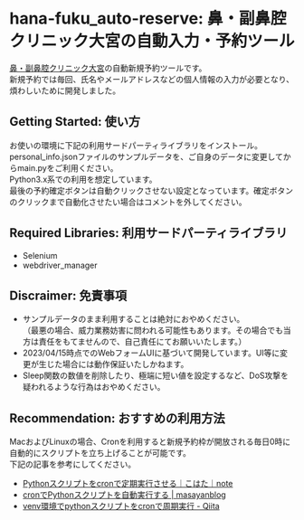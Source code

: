 # hana-fuku_auto-reserve: 鼻・副鼻腔クリニック大宮の自動入力・予約ツール
 [鼻・副鼻腔クリニック大宮](https://hana-fuku.com)の自動新規予約ツールです。  
 新規予約では毎回、氏名やメールアドレスなどの個人情報の入力が必要となり、煩わしいために開発しました。
 
## Getting Started: 使い方
 お使いの環境に下記の利用サードパーティライブラリをインストール。  
 personal_info.jsonファイルのサンプルデータを、ご自身のデータに変更してからmain.pyをご利用ください。  
 Python3.x系での利用を想定しています。  
 最後の予約確定ボタンは自動クリックさせない設定となっています。確定ボタンのクリックまで自動化させたい場合はコメントを外してください。
 
## Required Libraries: 利用サードパーティライブラリ
* Selenium
* webdriver_manager

## Discraimer: 免責事項
* サンプルデータのまま利用することは絶対におやめください。  
 （最悪の場合、威力業務妨害に問われる可能性もあります。その場合でも当方は責任をもてませんので、自己責任にてお願いいたします。）
* 2023/04/15時点でのWebフォームUIに基づいて開発しています。UI等に変更が生じた場合には動作保証いたしかねます。
* Sleep関数の数値を削除したり、極端に短い値を設定するなど、DoS攻撃を疑われるような行為はおやめください。

## Recommendation: おすすめの利用方法
MacおよびLinuxの場合、Cronを利用すると新規予約枠が開放される毎日0時に自動的にスクリプトを立ち上げることが可能です。  
下記の記事を参考にしてください。
* [Pythonスクリプトをcronで定期実行させる｜こはた｜note](https://note.com/kohaku935/n/ne0957479c819)
* [cronでPythonスクリプトを自動実行する | masayanblog](https://maasaablog.com/development/backend/python/737/)
* [venv環境でpythonスクリプトをcronで周期実行 - Qiita](https://qiita.com/gao_gao/items/12a1e9620bddbff7463f)

